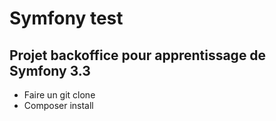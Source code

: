 Symfony test
====

## Projet backoffice pour apprentissage de Symfony 3.3


- Faire un git clone
- Composer install
